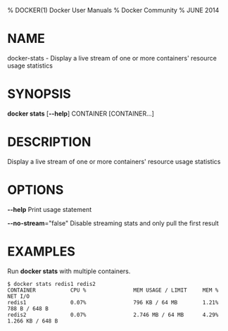 % DOCKER(1) Docker User Manuals
% Docker Community
% JUNE 2014
# NAME
docker-stats - Display a live stream of one or more containers' resource usage statistics

# SYNOPSIS
**docker stats**
[**--help**]
CONTAINER [CONTAINER...]

# DESCRIPTION

Display a live stream of one or more containers' resource usage statistics

# OPTIONS
**--help**
  Print usage statement

**--no-stream**="false"
  Disable streaming stats and only pull the first result

# EXAMPLES

Run **docker stats** with multiple containers.

    $ docker stats redis1 redis2
    CONTAINER           CPU %               MEM USAGE / LIMIT     MEM %               NET I/O
    redis1              0.07%               796 KB / 64 MB        1.21%               788 B / 648 B
    redis2              0.07%               2.746 MB / 64 MB      4.29%               1.266 KB / 648 B
